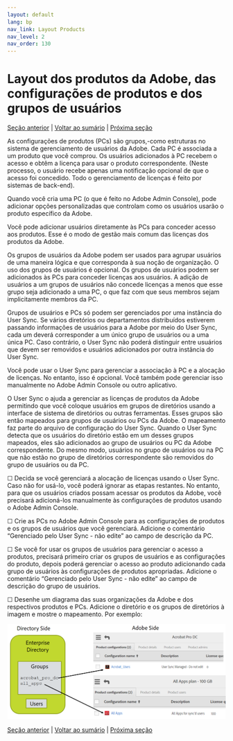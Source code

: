 ```yaml
---
layout: default
lang: bp
nav_link: Layout Products
nav_level: 2
nav_order: 130
---
```


# Layout dos produtos da Adobe, das configurações de produtos e dos grupos de usuários

[Seção anterior](layout_orgs.md) \| [Voltar ao sumário](index.md) \| [Próxima seção](decide_deletion_policy.md)

As configurações de produtos (PCs) são grupos,-como estruturas no sistema de gerenciamento de usuários da Adobe.  Cada PC é associada a um produto que você comprou.  Os usuários adicionados à PC recebem o acesso e obtêm a licença para usar o produto correspondente.  (Neste processo, o usuário recebe apenas uma notificação opcional de que o acesso foi concedido.  Todo o gerenciamento de licenças é feito por sistemas de back-end).

Quando você cria uma PC (o que é feito no Adobe Admin Console), pode adicionar opções personalizadas que controlam como os usuários usarão o produto específico da Adobe.

Você pode adicionar usuários diretamente às PCs para conceder acesso aos produtos.  Esse é o modo de gestão mais comum das licenças dos produtos da Adobe.

Os grupos de usuários da Adobe podem ser usados para agrupar usuários de uma maneira lógica e que corresponda à sua noção de organização.  O uso dos grupos de usuários é opcional.  Os grupos de usuários podem ser adicionados às PCs para conceder licenças aos usuários.  A adição de usuários a um grupos de usuários não concede licenças a menos que esse grupo seja adicionado a uma PC, o que faz com que seus membros sejam implicitamente membros da PC.


Grupos de usuários e PCs só podem ser gerenciados por uma instância do User Sync.  Se vários diretórios ou departamentos distribuídos estiverem passando informações de usuários para a Adobe por meio do User Sync, cada um deverá corresponder a um único grupo de usuários ou a uma única PC.  Caso contrário, o User Sync não poderá distinguir entre usuários que devem ser removidos e usuários adicionados por outra instância do User Sync.

Você pode usar o User Sync para gerenciar a associação à PC e a alocação de licenças.  No entanto, isso é opcional.  Você também pode gerenciar isso manualmente no Adobe Admin Console ou outro aplicativo.

O User Sync o ajuda a gerenciar as licenças de produtos da Adobe permitindo que você coloque usuários em grupos de diretórios usando a interface de sistema de diretórios ou outras ferramentas.  Esses grupos são então mapeados para grupos de usuários ou PCs da Adobe.  O mapeamento faz parte do arquivo de configuração do User Sync.  Quando o User Sync detecta que os usuários do diretório estão em um desses grupos mapeados, eles são adicionados ao grupo de usuários ou PC da Adobe correspondente.  Do mesmo modo, usuários no grupo de usuários ou na PC que não estão no grupo de diretórios correspondente são removidos do grupo de usuários ou da PC.

&#9744; Decida se você gerenciará a alocação de licenças usando o User Sync.  Caso não for usá-lo, você poderá ignorar as etapas restantes. No entanto, para que os usuários criados possam acessar os produtos da Adobe, você precisará adicioná-los manualmente às configurações de produtos usando o Adobe Admin Console. 

&#9744; Crie as PCs no Adobe Admin Console para as configurações de produtos e os grupos de usuários que você gerenciará.  Adicione o comentário “Gerenciado pelo User Sync - não edite” ao campo de descrição da PC.

&#9744; Se você for usar os grupos de usuários para gerenciar o acesso a produtos, precisará primeiro criar os grupos de usuários e as configurações do produto, depois poderá gerenciar o acesso ao produto adicionando cada grupo de usuários às configurações de produtos apropriadas. Adicione o comentário “Gerenciado pelo User Sync - não edite” ao campo de descrição do grupo de usuários.


&#9744; Desenhe um diagrama das suas organizações da Adobe e dos respectivos produtos e PCs.  Adicione o diretório e os grupos de diretórios à imagem e mostre o mapeamento.  Por exemplo:

![img](images/layout_products_map.png)





[Seção anterior](layout_orgs.md) \| [Voltar ao sumário](index.md) \| [Próxima seção](decide_deletion_policy.md)

